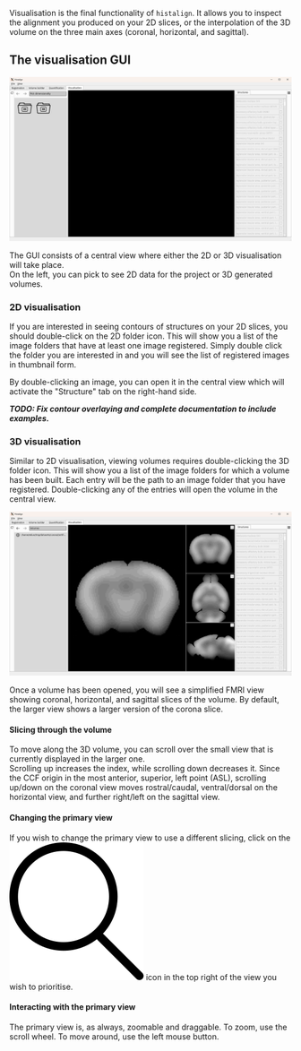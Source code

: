 Visualisation is the final functionality of `histalign`. It allows you to inspect the alignment you produced on your 2D slices, or the interpolation of the 3D volume on the three main axes (coronal, horizontal, and sagittal).

## The visualisation GUI

![The main visualisation GUI. It consists of a central black view, a left column showing two folders labelled 2D and 3D, and a right column with a list of structures sorted alphabetically.](../resources/screenshots/visualisation_gui.png "The main visualisation GUI.")

The GUI consists of a central view where either the 2D or 3D visualisation will take place.  
On the left, you can pick to see 2D data for the project or 3D generated volumes.

### 2D visualisation

If you are interested in seeing contours of structures on your 2D slices, you should double-click on the 2D folder icon. This will show you a list of the image folders that have at least one image registered. Simply double click the folder you are interested in and you will see the list of registered images in thumbnail form.

By double-clicking an image, you can open it in the central view which will activate the "Structure" tab on the right-hand side.

***TODO: Fix contour overlaying and complete documentation to include examples.***

### 3D visualisation

Similar to 2D visualisation, viewing volumes requires double-clicking the 3D folder icon. This will show you a list of the image folders for which a volume has been built. Each entry will be the path to an image folder that you have registered. Double-clicking any of the entries will open the volume in the central view.

![The visualisation GUI with the central view replaced with a 4-part FMRI viewer. The viewer consists of 4 smaller views. 3 small views are on the right side and show coronal, horizontal, and sagittal point of views. The fourth view is larger and shows a zoomed version of the coronal view.](../resources/screenshots/visualisation_3d.png "The 3D visualisation GUI.")

Once a volume has been opened, you will see a simplified FMRI view showing coronal, horizontal, and sagittal slices of the volume. By default, the larger view shows a larger version of the corona slice.

#### Slicing through the volume

To move along the 3D volume, you can scroll over the small view that is currently displayed in the larger one.  
Scrolling up increases the index, while scrolling down decreases it. Since the CCF origin in the most anterior, superior, left point (ASL), scrolling up/down on the coronal view moves rostral/caudal, ventral/dorsal on the horizontal view,  and further right/left on the sagittal view.

#### Changing the primary view

If you wish to change the primary view to use a different slicing, click on the ![An icon displaying a magnifying glass.](../resources/icons/search-line-icon.svg) icon in the top right of the view you wish to prioritise.

#### Interacting with the primary view

The primary view is, as always, zoomable and draggable. To zoom, use the scroll wheel. To move around, use the left mouse button.
